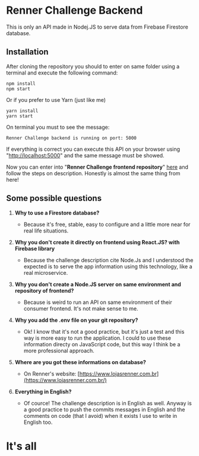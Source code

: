 # Renner Challenge Backend

This is only an API made in Nodej.JS to serve data from Firebase Firestore database.


## Installation

After cloning the repository you should to enter on same folder using a terminal and execute the following command:

```
npm install
npm start
```

Or if you prefer to use Yarn (just like me)

```
yarn install
yarn start
```

On terminal you must to see the message: 
```
Renner Challenge backend is running on port: 5000
```
If everything is correct you can execute this API on your browser using "[http://localhost:5000](http://localhost:5000)" and the same message must be showed.

Now you can enter into "**Renner Challenge frontend repository**" [here](https://github.com/leandrocorso/renner-challenge-frontend) and follow the steps on description. Honestly is almost the same thing from here!


## Some possible questions

1. **Why to use a Firestore database?**
    - Because it's free, stable, easy to configure and a little more near for real life situations.

2. **Why you don't create it directly on frontend using React.JS? with Firebase library**
    - Because the challenge description cite Node.Js and I understood the expected is to serve the app information using this technology, like a real microservice.
    
3. **Why you don't create a Node.JS server on same environment and repository of frontend?**
    - Because is weird to run an API on same environment of their consumer frontend. It's not make sense to me.
    
4. **Why you add the .env file on your git repository?**
    - Ok! I know that it's not a good practice, but it's just a test and this way is more easy to run the application. I could to use these information directy on JavaScript code, but this way I think be a more professional approach.
    
5. **Where are you got these informations on database?**
    - On Renner's website: [https://www.lojasrenner.com.br](https://www.lojasrenner.com.br/)
    
6. **Everything in English?**
    - Of cource! The challenge description is in English as well. Anyway is a good practice to push the commits messages in English and the comments on code (that I avoid) when it exists I use to write in English too.
    
    
# It's all